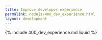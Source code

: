 ```yaml
---
title: Improve developer experience
permalink: nodejs/400_dev_experience.html
layout: development
---
```


{% include 400_dev_experience.md.liquid %}